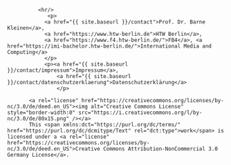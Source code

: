 
              <hr/>
                 <p>
                <a href="{{ site.baseurl }}/contact">Prof. Dr. Barne Kleinen</a>,
                <a href="https://www.htw-berlin.de">HTW Berlin</a>,
                <a href="https://www.f4.htw-berlin.de/">FB4</a>, <a href="https://imi-bachelor.htw-berlin.de/">International Media and Computing</a>
                </p>
                <p><a href="{{ site.baseurl }}/contact/impressum">Impressum</a>,
                    <a href="{{ site.baseurl }}/contact/datenschutzerklaerung">Datenschutzerklärung</a>
                    </p>

           <a rel="license" href="https://creativecommons.org/licenses/by-nc/3.0/de/deed.en_US"><img alt="Creative Commons License" style="border-width:0" src="https://i.creativecommons.org/l/by-nc/3.0/de/80x15.png" /></a>
           This <span xmlns:dct="https://purl.org/dc/terms/" href="https://purl.org/dc/dcmitype/Text" rel="dct:type">work</span> is licensed under a <a rel="license" href="https://creativecommons.org/licenses/by-nc/3.0/de/deed.en_US">Creative Commons Attribution-NonCommercial 3.0 Germany License</a>.
